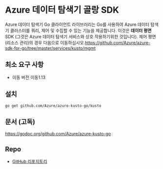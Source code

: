# <a name="azure-data-explorer-golang-sdk"></a>Azure 데이터 탐색기 골랑 SDK

Azure 데이터 탐색기 Go 클라이언트 라이브러리는 Go를 사용하여 Azure 데이터 탐색기 클러스터를 쿼리, 제어 및 수집할 수 있는 기능을 제공합니다. 이것은 **데이터 평면** SDK (그것은 Azure 데이터 탐색기 서비스와 상호 작용하기위한 것입니다). 제어 평면(리소스 관리)의 경우 다음으로 이동하십시오.https://github.com/Azure/azure-sdk-for-go/tree/master/services/kusto/mgmt 

## <a name="minimum-requirements"></a>최소 요구 사항
* 이동 버전 이동1.13

## <a name="installation"></a>설치
`go get github.com/Azure/azure-kusto-go/kusto`

## <a name="docs-godoc"></a>문서 (고독)
https://godoc.org/github.com/Azure/azure-kusto-go

## <a name="repo"></a>Repo
* [GitHub 리포지토리](https://github.com/Azure/azure-kusto-go)
